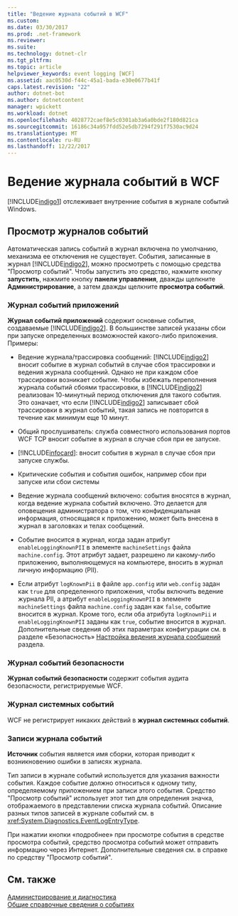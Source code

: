 ```yaml
---
title: "Ведение журнала событий в WCF"
ms.custom: 
ms.date: 03/30/2017
ms.prod: .net-framework
ms.reviewer: 
ms.suite: 
ms.technology: dotnet-clr
ms.tgt_pltfrm: 
ms.topic: article
helpviewer_keywords: event logging [WCF]
ms.assetid: aac0530d-f44c-45a1-bada-e30e0677b41f
caps.latest.revision: "22"
author: dotnet-bot
ms.author: dotnetcontent
manager: wpickett
ms.workload: dotnet
ms.openlocfilehash: 4028772caef8e5c0301ab3a6a0bde2f180d821ca
ms.sourcegitcommit: 16186c34a957fdd52e5db7294f291f7530ac9d24
ms.translationtype: MT
ms.contentlocale: ru-RU
ms.lasthandoff: 12/22/2017
---
```

# <a name="event-logging-in-wcf"></a>Ведение журнала событий в WCF
[!INCLUDE[indigo1](../../../../../includes/indigo1-md.md)] отслеживает внутренние события в журнале событий Windows.  
  
## <a name="viewing-event-logs"></a>Просмотр журналов событий  
 Автоматическая запись событий в журнал включена по умолчанию, механизма ее отключения не существует. События, записанные в журнал [!INCLUDE[indigo2](../../../../../includes/indigo2-md.md)], можно просмотреть с помощью средства "Просмотр событий". Чтобы запустить это средство, нажмите кнопку **запустить**, нажмите кнопку **панели управления**, дважды щелкните **Администрирование**, а затем дважды щелкните **просмотра событий**.  
  
### <a name="application-event-log"></a>Журнал событий приложений  
 **Журнал событий приложений** содержит основные события, создаваемые [!INCLUDE[indigo2](../../../../../includes/indigo2-md.md)]. В большинстве записей указаны сбои при запуске определенных возможностей какого-либо приложения. Примеры:  
  
-   Ведение журнала/трассировка сообщений: [!INCLUDE[indigo2](../../../../../includes/indigo2-md.md)] вносит событие в журнал событий в случае сбоя трассировки и ведения журнала сообщений. Однако не при каждом сбое трассировки возникает событие. Чтобы избежать переполнения журнала событий сбоями трассировки, в [!INCLUDE[indigo2](../../../../../includes/indigo2-md.md)] реализован 10-минутный период отключения для такого события. Это означает, что если [!INCLUDE[indigo2](../../../../../includes/indigo2-md.md)] записывает сбой трассировки в журнал событий, такая запись не повторится в течение как минимум еще 10 минут.  
  
-   Общий прослушиватель: служба совместного использования портов WCF TCP вносит событие в журнал в случае сбоя при ее запуске.  
  
-   [!INCLUDE[infocard](../../../../../includes/infocard-md.md)]: вносит события в журнал в случае сбоя при запуске службы.  
  
-   Критические события и события ошибок, например сбои при запуске или сбои системы  
  
-   Ведение журнала сообщений включено: события вносятся в журнал, когда ведение журнала событий включено. Это делается для оповещения администратора о том, что конфиденциальная информация, относящаяся к приложению, может быть внесена в журнал в заголовках и телах сообщений.  
  
-   Событие вносится в журнал, когда задан атрибут `enableLoggingKnownPII` в элементе `machineSettings` файла `machine.config`. Этот атрибут задает, разрешено ли какому-либо приложению, выполняющемуся на компьютере, вносить в журнал личную информацию (PII).  
  
-   Если атрибут `logKnownPii` в файле `app.config` или `web.config` задан как `true` для определенного приложения, чтобы включить ведение журнала PII, а атрибут `enableLoggingKnownPII` в элементе `machineSettings` файла `machine.config` задан как `false`, событие вносится в журнал. Кроме того, если оба атрибута `logKnownPii` и `enableLoggingKnownPII` заданы как `true`, событие вносится в журнал. Дополнительные сведения об этих параметрах конфигурации см. в разделе «Безопасность» [Настройка ведения журнала сообщений](../../../../../docs/framework/wcf/diagnostics/configuring-message-logging.md) раздела.  
  
### <a name="security-event-log"></a>Журнал событий безопасности  
 **Журнал событий безопасности** содержит события аудита безопасности, регистрируемые WCF.  
  
### <a name="system-event-log"></a>Журнал системных событий  
 WCF не регистрирует никаких действий в **журнал системных событий**.  
  
### <a name="event-log-entries"></a>Записи журнала событий  
 **Источник** события является имя сборки, которая приводит к возникновению ошибки в записях журнала.  
  
 Тип записи в журнале событий используется для указания важности события. Каждое событие должно относиться к одному типу, определяемому приложением при записи этого события. Средство "Просмотр событий" использует этот тип для определения значка, отображаемого в представлении списка журнала событий. Описание разных типов записей в журнале событий см. в <xref:System.Diagnostics.EventLogEntryType>.  
  
 При нажатии кнопки «подробнее» при просмотре события в средстве просмотра событий, средство просмотра событий может отправить информацию через Интернет. Дополнительные сведения см. в справке по средству "Просмотр событий".  
  
## <a name="see-also"></a>См. также  
 [Администрирование и диагностика](../../../../../docs/framework/wcf/diagnostics/index.md)  
 [Общие справочные сведения о событиях](../../../../../docs/framework/wcf/diagnostics/event-logging/events-general-reference.md)
